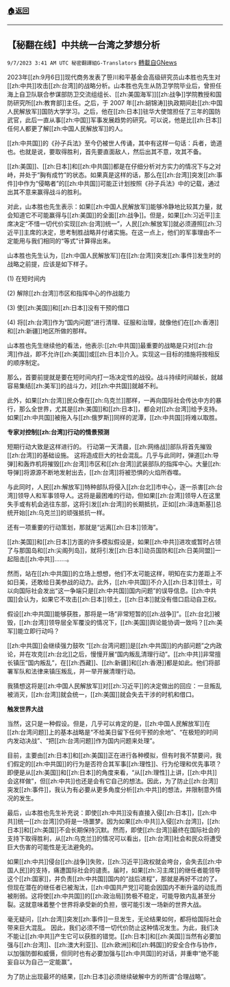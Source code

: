 ###  [:house:返回](README.md)
---


## 【秘翻在线】中共统一台湾之梦想分析
`9/7/2023 3:41 AM UTC 秘密翻譯組G-Translators` [轉載自GNews](https://gnews.org/articles/1655647)

2023年[[zh:9月6日]]现代商务发表了笹川和平基金会高级研究员山本胜也先生对[[zh:中共]]攻击[[zh:台湾]]的战略分析。山本胜也先生从防卫学院毕业后，曾担任海上自卫队联合参谋部防卫交流组组长、[[zh:美国海军]][[zh:战争]]学院教授和国防研究所[[zh:教育部]]主任。之后，于 2007 年[[zh:胡锦涛]]执政期间赴[[zh:中国人民解放军]]国防大学学习。之后，他在[[zh:日本]]驻华大使馆担任了三年的国防武官，此后一直从事[[zh:中国]]军事发展趋势的研究。可以说，他是比[[zh:日本]]任何人都更了解[[zh:中国人民解放军]]的人。

[[zh:中共国]]的《孙子兵法》至今仍被世人传诵，其中有这样一句话：兵者，诡道也。也就是说，要取得胜利，首先要直面敌人，然后出其不意，攻其不备。

[[zh:美国]]、[[zh:日本]]和[[zh:中共国]]都是在仔细分析对方实力的情况下与之对峙，并处于“胸有成竹”的状态。如果真是这样的话，那么在[[zh:台湾]]突发[[zh:事件]]中作为“侵略者”的[[zh:中共国]]可能正计划按照《孙子兵法》中的记载，通过出其不意来赢得战斗的胜利。

对此，山本胜也先生表示：如果[[zh:中国人民解放军]]能够冷静地比较其力量，就会知道它不可能赢得与[[zh:美国]]的全面[[zh:战争]]。但是，如果[[zh:习近平]]主席决定“不惜一切代价实现[[zh:台湾]]统一”，人民[[zh:解放军]]就必须遵照[[zh:习近平]]主席的决定，思考制胜战略并付诸实施。在这一点上，他们的军事理由不一定能用与我们相同的“等式”计算得出来。

山本胜也先生认为，[[zh:中国人民解放军]]在[[zh:台湾]]突发[[zh:事件]]发生时的战略之前提，应该是如下样子。

(1) 在短时间内

(2) 解除[[zh:台湾]]市区和指挥中心的作战能力

(3) 使[[zh:美国]]和[[zh:日本]]没有干预的借口

(4) 将[[zh:台湾]]作为“国内问题”进行清理、征服和治理，就像他们在[[zh:香港]]和[[zh:新疆]]地区所做的那样。

山本胜也先生继续他的看法，他表示:[[zh:中共国]]最重要的战略是只对[[zh:台湾]]作战，即不允许[[zh:美国]]或[[zh:日本]]介入。实现这一目标的措施将按相反的顺序制定。

那么，首要前提就是要在短时间内打一场决定性的战役。战斗持续时间越长，就越容易集结[[zh:美军]]的战斗力，对[[zh:中共国]]就越不利。

此外，如果[[zh:台湾]]民众像在[[zh:乌克兰]]那样，一再向国际社会传达中方的暴行，那么全世界，尤其是[[zh:美国]]和[[zh:日本]]，都会对[[zh:台湾]]给予支持。如果[[zh:中共国]]被拖入与[[zh:俄罗斯]]同样的泥潭，[[zh:中共国]]将难以取胜。

**专家对控制[[zh:台湾]]行动的情景预测**

短期行动大致是这样进行的。 行动第一天清晨，[[zh:网络战]]部队将首先摧毁[[zh:台湾]]的基础设施。 这将造成巨大的社会混乱。几乎与此同时，弹道[[zh:导弹]]和轰炸机将摧毁[[zh:台湾]]市区和[[zh:台湾]]武装部队的指挥中心。大量[[zh:导弹]]将源源不断地发射出去，[[zh:台湾]]将被恐惧的火焰所吞噬。

与此同时，人民[[zh:解放军]]特种部队将侵入[[zh:台北]]市中心，逐一杀害[[zh:台湾]]领导人和军事领导人。这将是最困难的行动，但如果[[zh:台湾]]领导人在这里失手或有机会逃往东部，这将引发[[zh:台湾]]的长期抵抗，正如[[zh:泽连斯基]]总统开始[[zh:乌克兰]]的顽强抵抗一样。

还有一项重要的行动策划，那就是“远离[[zh:日本]]领海”。

[[zh:美国]]和[[zh:日本]]方面的许多模拟假设是，如果[[zh:中共]]进攻或暂时占领了与那国岛和[[zh:尖阁列岛]]，就将引发[[zh:日本]]动员国防和[[zh:日美同盟]]一起阻击[[zh:中共]].......。

然而，站在[[zh:中共国]]的立场上想想，他们不太可能这样，明知在实力差距上不如日美，还敢给日美参战的动力。此外，[[zh:中共国]]不介入[[zh:日本]]领土，可以向国际社会发出“这一争端只是[[zh:中共国]]国内问题”的误导信息。[[zh:中共国]]会认为，如果它不攻击[[zh:日本]]领土，[[zh:日本]]就没有借口启动自卫权。

假设[[zh:中共国]]能够获胜，那将是一场“非常短暂的[[zh:战争]]”。[[zh:台北]]被毁，[[zh:台湾]]领导层全军覆没的情况下，[[zh:美国]]舆论能协调一致吗？[[zh:美军]]能立即行动吗？

[[zh:中共国]]会继续强力鼓吹 “[[zh:台湾问题]]是[[zh:中共国]]的内部问题”之内政论，并在攻克[[zh:台北]]之后，慢慢开展“国内叛乱清理行动”。[[zh:中共]]非常擅长镇压“国内叛乱”，在[[zh:西藏]]、[[zh:新疆]]和[[zh:香港]]都是如此。他们将部署军队和法律来镇压叛乱，并一举开展清理行动。

我猜想这将是[[zh:中国人民解放军]]对[[zh:习近平]]的决定做出的回应：一旦叛乱被消灭，[[zh:台湾]]就会统一，[[zh:美国]]就会失去干涉的时机和借口。

**触发世界大战**

当然，这只是一种假设。但是，几乎可以肯定的是，[[zh:中国人民解放军]]在[[zh:台湾问题]]上的基本战略是“不给美日留下任何干预的余地”、“在极短的时间内发动决战”、“把[[zh:台湾问题]]作为国内问题来处理”。

目前，主要由[[zh:日本]]和[[zh:美国]]正在进行各种模拟，但有时我不禁要问，我们假定的[[zh:中共国]]的行为是否符合其军事[[zh:理性]]、行为伦理和优先事项？即便是从[[zh:美国]]和[[zh:日本]]的角度来看，“从[[zh:理性]]上讲，[[zh:中共]]会这样做”，但[[zh:中共]]也还是会有它自己的想法。因此，为了防止[[zh:台湾]]突发[[zh:事件]]，我认为有必要从更多角度分析[[zh:中共]]的想法，并限制意外情况的发生。

最后，山本胜也先生补充说：即使[[zh:中共]]没有直接入侵[[zh:日本]]，[[zh:中共]]统一[[zh:台湾]]仍将是一场噩梦。因为如果[[zh:中共]]入侵[[zh:台湾]]，[[zh:日本]]和[[zh:美国]]不会长期保持沉默。然而，即使[[zh:台湾]]最终在国际社会的支持下取得胜利，从[[zh:乌克兰]]的情况可以看出，[[zh:台湾]]社会和民众将遭受巨大伤害的可能性是无法避免的。

如果[[zh:中共]]侵台[[zh:战争]]失败，[[zh:习近平]]政权就会垮台，会失去[[zh:中国人民]]的支持，痛遭国际社会的谴责。届时，如果[[zh:习主席]]的继任者能领导这个[[zh:国家]]，并负责[[zh:中共国]]国内的“战后进程”，那就是再好不过的了。但现在潜在的继任者已被淘汰，[[zh:中国共产党]]可能会因国内不断升温的动乱而被削弱。这将使[[zh:中共国]]的[[zh:政治局]]势极不稳定，可能导致内乱甚至分裂。这就意味着整个世界将承受新的负担，很可能引发一场新的世界大战。

毫无疑问，[[zh:台湾]]突发[[zh:事件]]一旦发生，无论结果如何，都将给国际社会带来巨大混乱。 因此，我们必须不惜一切代价防止这种情况发生。为此，我们决不能让[[zh:中共]]产生它可以获胜的错觉。[[zh:日本]]和[[zh:美国]]当然有必要加强与[[zh:台湾]]、[[zh:澳大利亚]]、[[zh:欧洲]]和[[zh:韩国]]的安全合作与协作，以加强防御和威慑，但同时也有必要加强与[[zh:中共国]]的对话，并重申“绝不能妄自以为自己一定能赢”。

为了防止出现最坏的结果，[[zh:日本]]必须继续破解中方的所谓“合理战略”。
